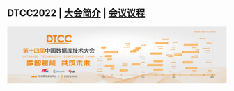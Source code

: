 ## DTCC2022 | [大会简介](https://dtcc.it168.com/) | [会议议程](https://dtcc.it168.com/yicheng.html)

![](doc/images/banner.jpg)
